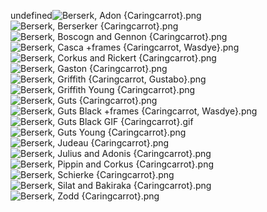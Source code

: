 undefined![Berserk, Adon {Caringcarrot}.png](https://raw.githubusercontent.com/Klokinator/FE-Repo/main/Portrait%20Repository/Non-FE%20Properties/Berserk/Berserk,%20Adon%20(Caringcarrot).png "Berserk, Adon {Caringcarrot}.png")![Berserk, Berserker {Caringcarrot}.png](https://raw.githubusercontent.com/Klokinator/FE-Repo/main/Portrait%20Repository/Non-FE%20Properties/Berserk/Berserk,%20Berserker%20(Caringcarrot).png "Berserk, Berserker {Caringcarrot}.png")![Berserk, Boscogn and Gennon {Caringcarrot}.png](https://raw.githubusercontent.com/Klokinator/FE-Repo/main/Portrait%20Repository/Non-FE%20Properties/Berserk/Berserk,%20Boscogn%20and%20Gennon%20(Caringcarrot).png "Berserk, Boscogn and Gennon {Caringcarrot}.png")![Berserk, Casca +frames {Caringcarrot, Wasdye}.png](https://raw.githubusercontent.com/Klokinator/FE-Repo/main/Portrait%20Repository/Non-FE%20Properties/Berserk/Berserk,%20Casca%20%2Bframes%20(Caringcarrot,%20Wasdye).png "Berserk, Casca +frames {Caringcarrot, Wasdye}.png")![Berserk, Corkus and Rickert {Caringcarrot}.png](https://raw.githubusercontent.com/Klokinator/FE-Repo/main/Portrait%20Repository/Non-FE%20Properties/Berserk/Berserk,%20Corkus%20and%20Rickert%20(Caringcarrot).png "Berserk, Corkus and Rickert {Caringcarrot}.png")![Berserk, Gaston {Caringcarrot}.png](https://raw.githubusercontent.com/Klokinator/FE-Repo/main/Portrait%20Repository/Non-FE%20Properties/Berserk/Berserk,%20Gaston%20(Caringcarrot).png "Berserk, Gaston {Caringcarrot}.png")![Berserk, Griffith {Caringcarrot, Gustabo}.png](https://raw.githubusercontent.com/Klokinator/FE-Repo/main/Portrait%20Repository/Non-FE%20Properties/Berserk/Berserk,%20Griffith%20(Caringcarrot,%20Gustabo).png "Berserk, Griffith {Caringcarrot, Gustabo}.png")![Berserk, Griffith Young {Caringcarrot}.png](https://raw.githubusercontent.com/Klokinator/FE-Repo/main/Portrait%20Repository/Non-FE%20Properties/Berserk/Berserk,%20Griffith%20Young%20(Caringcarrot).png "Berserk, Griffith Young {Caringcarrot}.png")![Berserk, Guts {Caringcarrot}.png](https://raw.githubusercontent.com/Klokinator/FE-Repo/main/Portrait%20Repository/Non-FE%20Properties/Berserk/Berserk,%20Guts%20(Caringcarrot).png "Berserk, Guts {Caringcarrot}.png")![Berserk, Guts Black +frames {Caringcarrot, Wasdye}.png](https://raw.githubusercontent.com/Klokinator/FE-Repo/main/Portrait%20Repository/Non-FE%20Properties/Berserk/Berserk,%20Guts%20Black%20%2Bframes%20(Caringcarrot,%20Wasdye).png "Berserk, Guts Black +frames {Caringcarrot, Wasdye}.png")![Berserk, Guts Black GIF {Caringcarrot}.gif](https://raw.githubusercontent.com/Klokinator/FE-Repo/main/Portrait%20Repository/Non-FE%20Properties/Berserk/Berserk,%20Guts%20Black%20GIF%20(Caringcarrot).gif "Berserk, Guts Black GIF {Caringcarrot}.gif")![Berserk, Guts Young {Caringcarrot}.png](https://raw.githubusercontent.com/Klokinator/FE-Repo/main/Portrait%20Repository/Non-FE%20Properties/Berserk/Berserk,%20Guts%20Young%20(Caringcarrot).png "Berserk, Guts Young {Caringcarrot}.png")![Berserk, Judeau {Caringcarrot}.png](https://raw.githubusercontent.com/Klokinator/FE-Repo/main/Portrait%20Repository/Non-FE%20Properties/Berserk/Berserk,%20Judeau%20(Caringcarrot).png "Berserk, Judeau {Caringcarrot}.png")![Berserk, Julius and Adonis {Caringcarrot}.png](https://raw.githubusercontent.com/Klokinator/FE-Repo/main/Portrait%20Repository/Non-FE%20Properties/Berserk/Berserk,%20Julius%20and%20Adonis%20(Caringcarrot).png "Berserk, Julius and Adonis {Caringcarrot}.png")![Berserk, Pippin and Corkus {Caringcarrot}.png](https://raw.githubusercontent.com/Klokinator/FE-Repo/main/Portrait%20Repository/Non-FE%20Properties/Berserk/Berserk,%20Pippin%20and%20Corkus%20(Caringcarrot).png "Berserk, Pippin and Corkus {Caringcarrot}.png")![Berserk, Schierke {Caringcarrot}.png](https://raw.githubusercontent.com/Klokinator/FE-Repo/main/Portrait%20Repository/Non-FE%20Properties/Berserk/Berserk,%20Schierke%20(Caringcarrot).png "Berserk, Schierke {Caringcarrot}.png")![Berserk, Silat and Bakiraka {Caringcarrot}.png](https://raw.githubusercontent.com/Klokinator/FE-Repo/main/Portrait%20Repository/Non-FE%20Properties/Berserk/Berserk,%20Silat%20and%20Bakiraka%20(Caringcarrot).png "Berserk, Silat and Bakiraka {Caringcarrot}.png")![Berserk, Zodd {Caringcarrot}.png](https://raw.githubusercontent.com/Klokinator/FE-Repo/main/Portrait%20Repository/Non-FE%20Properties/Berserk/Berserk,%20Zodd%20(Caringcarrot).png "Berserk, Zodd {Caringcarrot}.png")